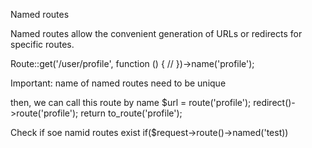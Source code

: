 Named routes

Named routes allow the convenient generation of URLs or redirects for specific routes. 

Route::get('/user/profile', function () {
    //
})->name('profile');

Important: name of named routes need to be unique

then, we can call this route by name 
$url = route('profile');
redirect()->route('profile');
return to_route('profile');

Check if soe namid routes exist
if($request->route()->named('test))